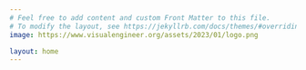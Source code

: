 ```yaml
---
# Feel free to add content and custom Front Matter to this file.
# To modify the layout, see https://jekyllrb.com/docs/themes/#overriding-theme-defaults
image: https://www.visualengineer.org/assets/2023/01/logo.png

layout: home
---
```


